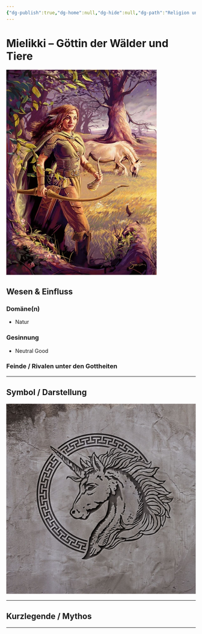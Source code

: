 ```yaml
---
{"dg-publish":true,"dg-home":null,"dg-hide":null,"dg-path":"Religion und Götter/Götter/Mielikki.md","name":"Mielikki","alignment":"NG","domäne":["nature"],"symbol":"Unicorn's head","tags":["magic","religion","god"],"permalink":"/religion-und-goetter/goetter/mielikki/","dgPassFrontmatter":true}
---
```



# **Mielikki** – Göttin der Wälder und Tiere

![Mielikki_p49-1-.webp](/img/user/_Bilder/Gods/Mielikki/Mielikki_p49-1-.webp)

## **Wesen & Einfluss**

### Domäne(n)

- Natur

### Gesinnung

- Neutral Good

### Feinde / Rivalen unter den Gottheiten


---

## Symbol / Darstellung

![mielikki-05.jpg](/img/user/_Bilder/Gods/Mielikki/mielikki-05.jpg)

---

## **Kurzlegende / Mythos**




---

